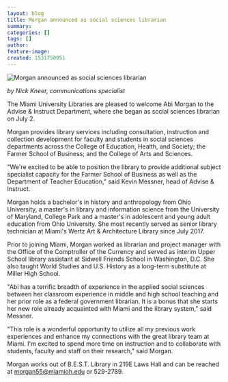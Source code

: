 ```yaml
---
layout: blog
title: Morgan announced as social sciences librarian
summary:
categories: []
tags: []
author:
feature-image:
created: 1531750951
---
```

![Morgan announced as social sciences librarian](/images/post-images/18_Morgan_Banner.jpg)

_by Nick Kneer, communications specialist_

The Miami University Libraries are pleased to welcome Abi Morgan to the Advise & Instruct Department, where she began as social sciences librarian on July 2.

Morgan provides library services including consultation, instruction and collection development for faculty and students in social sciences departments across the College of Education, Health, and Society; the Farmer School of Business; and the College of Arts and Sciences.

"We're excited to be able to position the library to provide additional subject specialist capacity for the Farmer School of Business as well as the Department of Teacher Education," said Kevin Messner, head of Advise & Instruct.

Morgan holds a bachelor's in history and anthropology from Ohio University, a master's in library and information science from the University of Maryland, College Park and a master's in adolescent and young adult education from Ohio University. She most recently served as senior library technician at Miami's Wertz Art & Architecture Library since July 2017.

Prior to joining Miami, Morgan worked as librarian and project manager with the Office of the Comptroller of the Currency and served as interim Upper School library assistant at Sidwell Friends School in Washington, D.C. She also taught World Studies and U.S. History as a long-term substitute at Miller High School.

"Abi has a terrific breadth of experience in the applied social sciences between her classroom experience in middle and high school teaching and her prior role as a federal government librarian. It is a bonus that she starts her new role already acquainted with Miami and the library system," said Messner.

"This role is a wonderful opportunity to utilize all my previous work experiences and enhance my connections with the great library team at Miami. I'm excited to spend more time on instruction and to collaborate with students, faculty and staff on their research," said Morgan.

Morgan works out of B.E.S.T. Library in 219E Laws Hall and can be reached at [morgan55@miamioh.edu](mailto:morgan55@miamioh.edu) or 529-2789.
